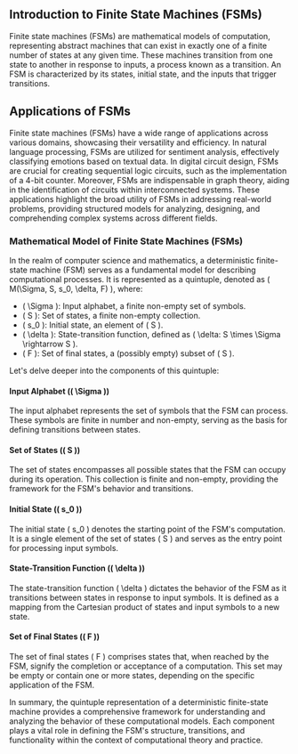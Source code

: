 ## Introduction to Finite State Machines (FSMs)

Finite state machines (FSMs) are mathematical models of computation, representing abstract machines that can exist in exactly one of a finite number of states at any given time. These machines transition from one state to another in response to inputs, a process known as a transition. An FSM is characterized by its states, initial state, and the inputs that trigger transitions.

## Applications of FSMs

Finite state machines (FSMs) have a wide range of applications across various domains, showcasing their versatility and efficiency. In natural language processing, FSMs are utilized for sentiment analysis, effectively classifying emotions based on textual data. In digital circuit design, FSMs are crucial for creating sequential logic circuits, such as the implementation of a 4-bit counter. Moreover, FSMs are indispensable in graph theory, aiding in the identification of circuits within interconnected systems. These applications highlight the broad utility of FSMs in addressing real-world problems, providing structured models for analyzing, designing, and comprehending complex systems across different fields.
### Mathematical Model of Finite State Machines (FSMs)

In the realm of computer science and mathematics, a deterministic finite-state machine (FSM) serves as a fundamental model for describing computational processes. It is represented as a quintuple, denoted as \( M(\Sigma, S, s_0, \delta, F) \), where:

- \( \Sigma \): Input alphabet, a finite non-empty set of symbols.
- \( S \): Set of states, a finite non-empty collection.
- \( s_0 \): Initial state, an element of \( S \).
- \( \delta \): State-transition function, defined as \( \delta: S \times \Sigma \rightarrow S \).
- \( F \): Set of final states, a (possibly empty) subset of \( S \).

Let's delve deeper into the components of this quintuple:

#### Input Alphabet (\( \Sigma \))
The input alphabet represents the set of symbols that the FSM can process. These symbols are finite in number and non-empty, serving as the basis for defining transitions between states.

#### Set of States (\( S \))
The set of states encompasses all possible states that the FSM can occupy during its operation. This collection is finite and non-empty, providing the framework for the FSM's behavior and transitions.

#### Initial State (\( s_0 \))
The initial state \( s_0 \) denotes the starting point of the FSM's computation. It is a single element of the set of states \( S \) and serves as the entry point for processing input symbols.

#### State-Transition Function (\( \delta \))
The state-transition function \( \delta \) dictates the behavior of the FSM as it transitions between states in response to input symbols. It is defined as a mapping from the Cartesian product of states and input symbols to a new state.

#### Set of Final States (\( F \))
The set of final states \( F \) comprises states that, when reached by the FSM, signify the completion or acceptance of a computation. This set may be empty or contain one or more states, depending on the specific application of the FSM.

In summary, the quintuple representation of a deterministic finite-state machine provides a comprehensive framework for understanding and analyzing the behavior of these computational models. Each component plays a vital role in defining the FSM's structure, transitions, and functionality within the context of computational theory and practice.
